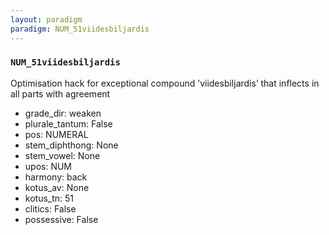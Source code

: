 ```yaml
---
layout: paradigm
paradigm: NUM_51viidesbiljardis
---
```

### ` NUM_51viidesbiljardis `

Optimisation hack for exceptional compound ’viidesbiljardis’ that inflects in all parts with agreement
* grade_dir: weaken
* plurale_tantum: False
* pos: NUMERAL
* stem_diphthong: None
* stem_vowel: None
* upos: NUM
* harmony: back
* kotus_av: None
* kotus_tn: 51
* clitics: False
* possessive: False
